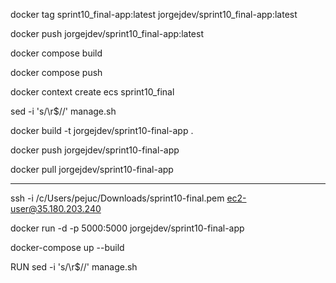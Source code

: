 docker tag sprint10_final-app:latest jorgejdev/sprint10_final-app:latest

docker push jorgejdev/sprint10_final-app:latest

docker compose build

docker compose push

docker context create ecs sprint10_final


sed -i 's/\r$//' manage.sh

docker build -t jorgejdev/sprint10-final-app .

docker push jorgejdev/sprint10-final-app

docker pull jorgejdev/sprint10-final-app


-----------------------------------------------

ssh -i /c/Users/pejuc/Downloads/sprint10-final.pem ec2-user@35.180.203.240


docker run -d -p 5000:5000 jorgejdev/sprint10-final-app

docker-compose up --build


RUN sed -i 's/\r$//' manage.sh